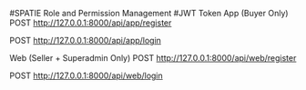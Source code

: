 <!-- https://www.figma.com/proto/XuRSd4PSFmJreVhwrglb2e/RD-application-design?page-id=0%3A1&node-id=21-2228&p=f&viewport=-13900%2C-5783%2C1.21&t=i6CLI4zRs1tiuMcP-1&scaling=scale-down&content-scaling=fixed&starting-point-node-id=21%3A2228  -->
#SPATIE Role and Permission Management
#JWT Token
 App (Buyer Only)
POST http://127.0.0.1:8000/api/app/register

POST http://127.0.0.1:8000/api/app/login

 Web (Seller + Superadmin Only)
POST http://127.0.0.1:8000/api/web/register

POST http://127.0.0.1:8000/api/web/login

